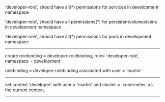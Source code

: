 
'developer-role', should have all(*) permissions for services in development namespace

'developer-role', should have all permissions(*) for persistentvolumeclaims in development namespace

'developer-role', should have all(*) permissions for pods in development namespace

---

create rolebinding = developer-rolebinding, role= 'developer-role', namespace = development

rolebinding = developer-rolebinding associated with user = 'martin'


---


set context 'developer' with user = 'martin' and cluster = 'kubernetes' as the current context.


---
